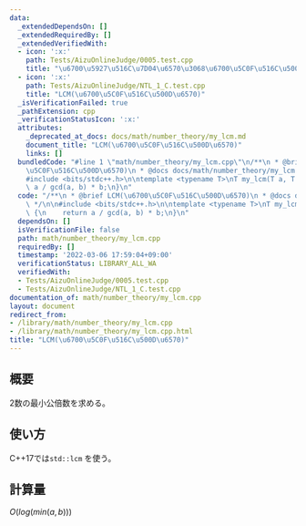 ```yaml
---
data:
  _extendedDependsOn: []
  _extendedRequiredBy: []
  _extendedVerifiedWith:
  - icon: ':x:'
    path: Tests/AizuOnlineJudge/0005.test.cpp
    title: "\u6700\u5927\u516C\u7D04\u6570\u3068\u6700\u5C0F\u516C\u500D\u6570"
  - icon: ':x:'
    path: Tests/AizuOnlineJudge/NTL_1_C.test.cpp
    title: "LCM(\u6700\u5C0F\u516C\u500D\u6570)"
  _isVerificationFailed: true
  _pathExtension: cpp
  _verificationStatusIcon: ':x:'
  attributes:
    _deprecated_at_docs: docs/math/number_theory/my_lcm.md
    document_title: "LCM(\u6700\u5C0F\u516C\u500D\u6570)"
    links: []
  bundledCode: "#line 1 \"math/number_theory/my_lcm.cpp\"\n/**\n * @brief LCM(\u6700\
    \u5C0F\u516C\u500D\u6570)\n * @docs docs/math/number_theory/my_lcm.md\n */\n\n\
    #include <bits/stdc++.h>\n\ntemplate <typename T>\nT my_lcm(T a, T b) {\n    return\
    \ a / gcd(a, b) * b;\n}\n"
  code: "/**\n * @brief LCM(\u6700\u5C0F\u516C\u500D\u6570)\n * @docs docs/math/number_theory/my_lcm.md\n\
    \ */\n\n#include <bits/stdc++.h>\n\ntemplate <typename T>\nT my_lcm(T a, T b)\
    \ {\n    return a / gcd(a, b) * b;\n}\n"
  dependsOn: []
  isVerificationFile: false
  path: math/number_theory/my_lcm.cpp
  requiredBy: []
  timestamp: '2022-03-06 17:59:04+09:00'
  verificationStatus: LIBRARY_ALL_WA
  verifiedWith:
  - Tests/AizuOnlineJudge/0005.test.cpp
  - Tests/AizuOnlineJudge/NTL_1_C.test.cpp
documentation_of: math/number_theory/my_lcm.cpp
layout: document
redirect_from:
- /library/math/number_theory/my_lcm.cpp
- /library/math/number_theory/my_lcm.cpp.html
title: "LCM(\u6700\u5C0F\u516C\u500D\u6570)"
---
```

## 概要

2数の最小公倍数を求める。

## 使い方

C++17では`std::lcm` を使う。

## 計算量

$O(log(min(a, b)))$